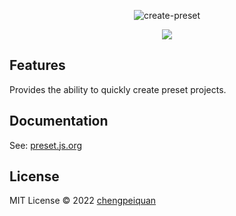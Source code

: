 <p align='center'>
  <img src="https://cdn.jsdelivr.net/gh/awesome-starter/assets/img/logo-512x512.png" alt="create-preset" />
</p>

<p align='center'>
  <a href='https://www.npmjs.com/package/create-preset'>
    <img src="https://img.shields.io/npm/v/create-preset?color=f97316&label=npm" />
  </a>
</p>

## Features

Provides the ability to quickly create preset projects.

## Documentation

See: [preset.js.org](https://preset.js.org/)

## License

MIT License © 2022 [chengpeiquan](https://github.com/chengpeiquan)
